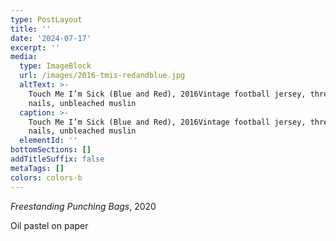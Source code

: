 ```yaml
---
type: PostLayout
title: ''
date: '2024-07-17'
excerpt: ''
media:
  type: ImageBlock
  url: /images/2016-tmis-redandblue.jpg
  altText: >-
    Touch Me I’m Sick (Blue and Red), 2016Vintage football jersey, thread,
    nails, unbleached muslin
  caption: >-
    Touch Me I’m Sick (Blue and Red), 2016Vintage football jersey, thread,
    nails, unbleached muslin
  elementId: ''
bottomSections: []
addTitleSuffix: false
metaTags: []
colors: colors-b
---
```

*Freestanding Punching Bags*, 2020

Oil pastel on paper
